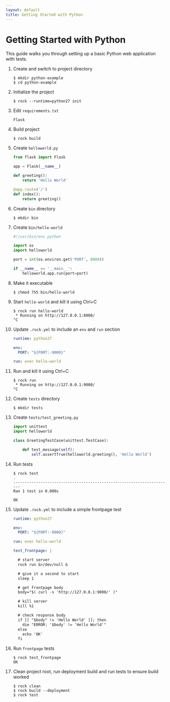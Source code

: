 ```yaml
---
layout: default
title: Getting Started with Python
---
```


# Getting Started with Python

This guide walks you through setting up a basic Python web application with
tests.

 1. Create and switch to project directory

    ``` console
    $ mkdir python-example
    $ cd python-example
    ```

 1. Initialize the project

    ``` console
    $ rock --runtime=python27 init
    ```

 1. Edit `requirements.txt`

    ```
    Flask
    ```

 1. Build project

    ``` console
    $ rock build
    ```

 1. Create `helloworld.py`

    ``` python
    from flask import Flask

    app = Flask(__name__)

    def greeting():
        return 'Hello World'

    @app.route('/')
    def index():
        return greeting()
    ```

 1. Create `bin` directory

    ``` console
    $ mkdir bin
    ```

 1. Create `bin/hello-world`

    ``` python
    #!/usr/bin/env python

    import os
    import helloworld

    port = int(os.environ.get('PORT', 8000))

    if __name__ == '__main__':
        helloworld.app.run(port=port)
    ```

 1. Make it executable

    ``` console
    $ chmod 755 bin/hello-world
    ```

 1. Start `hello-world` and kill it using Ctrl+C

    ``` console
    $ rock run hello-world
     * Running on http://127.0.0.1:8000/
    ^C
    ```

 1. Update `.rock.yml` to include an `env` and `run` section

    ``` yaml
    runtime: python27

    env:
      PORT: "${PORT:-9000}"

    run: exec hello-world
    ```

 1. Run and kill it using Ctrl+C

    ``` console
    $ rock run
     * Running on http://127.0.0.1:9000/
    ^C
    ```

 1. Create `tests` directory

    ``` console
    $ mkdir tests
    ```

 1. Create `tests/test_greeting.py`

    ``` python
    import unittest
    import helloworld

    class GreetingTestCase(unittest.TestCase):

        def test_message(self):
            self.assertTrue(helloworld.greeting(), 'Hello World')
    ```

 1. Run tests

    ``` console
    $ rock test
    .
    ----------------------------------------------------------------------
    Ran 1 test in 0.000s

    OK
    ```

 1. Update `.rock.yml` to include a simple frontpage test

    ``` yaml
    runtime: python27

    env:
      PORT: "${PORT:-9000}"

    run: exec hello-world

    test_frontpage: |

      # start server
      rock run &>/dev/null &

      # give it a second to start
      sleep 1

      # get frontpage body
      body="$( curl -s 'http://127.0.0.1:9000/' )"

      # kill server
      kill %1

      # check response body
      if [[ "$body" != 'Hello World' ]]; then
        die "ERROR: '$body' != 'Hello World'"
      else
        echo 'OK'
      fi
    ```

 1. Run `frontpage` tests

    ``` console
    $ rock test_frontpage
    OK
    ```

 1. Clean project root, run deployment build and run tests to ensure build worked

    ``` console
    $ rock clean
    $ rock build --deployment
    $ rock test
    ```
